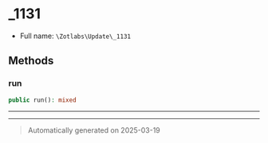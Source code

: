 
# _1131





* Full name: `\Zotlabs\Update\_1131`




## Methods


### run



```php
public run(): mixed
```












***


***
> Automatically generated on 2025-03-19
